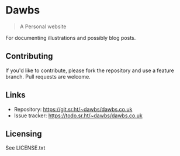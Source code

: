 # Dawbs
> A Personal website

For documenting illustrations and possibly blog posts.

## Contributing

If you'd like to contribute, please fork the repository and use a feature
branch. Pull requests are welcome.

## Links

- Repository: https://git.sr.ht/~dawbs/dawbs.co.uk
- Issue tracker: https://todo.sr.ht/~dawbs/dawbs.co.uk

## Licensing

See LICENSE.txt
